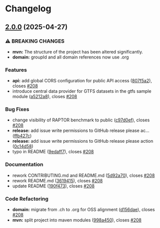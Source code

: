 # Changelog

## [2.0.0](https://github.com/naviqore/public-transit-service/compare/v1.2.0...v2.0.0) (2025-04-27)


### ⚠ BREAKING CHANGES

* **mvn:** The structure of the project has been altered significantly.
* **domain:** groupId and all domain references now use .org

### Features

* **api:** add global CORS configuration for public API access ([807f5a2](https://github.com/naviqore/public-transit-service/commit/807f5a2a14769b0091cb53c40ef831d56c7f583c)), closes [#208](https://github.com/naviqore/public-transit-service/issues/208)
* introduce central data provider for GTFS datasets in the gtfs sample module ([a5212a8](https://github.com/naviqore/public-transit-service/commit/a5212a8fd3098801545e844121e3bd5d56a7bb48)), closes [#208](https://github.com/naviqore/public-transit-service/issues/208)


### Bug Fixes

* change visibility of RAPTOR benchmark to public ([c97d0ef](https://github.com/naviqore/public-transit-service/commit/c97d0ef2312e56dea2dcf26b72b4d977b3631a0e)), closes [#208](https://github.com/naviqore/public-transit-service/issues/208)
* **release:** add issue write permissions to GitHub release please ac… ([ffb427c](https://github.com/naviqore/public-transit-service/commit/ffb427c0fd09f5d4bee2e9516bc3b09724dab28a))
* **release:** add issue write permissions to GitHub release please action ([0c14d58](https://github.com/naviqore/public-transit-service/commit/0c14d5841e0876e92477cfb4f0eaa938ea13f970))
* typo in README ([9edaff7](https://github.com/naviqore/public-transit-service/commit/9edaff753854ef33298ebd3ea0d1706b428602c0)), closes [#208](https://github.com/naviqore/public-transit-service/issues/208)


### Documentation

* rework CONTRIBUTING.md and README.md ([5d92a70](https://github.com/naviqore/public-transit-service/commit/5d92a70e17dc00c391bf1efc98b7b7738221e23d)), closes [#208](https://github.com/naviqore/public-transit-service/issues/208)
* rework README.md ([3619415](https://github.com/naviqore/public-transit-service/commit/36194151aadebeee98297738141ee29f809f2573)), closes [#208](https://github.com/naviqore/public-transit-service/issues/208)
* update README ([190f473](https://github.com/naviqore/public-transit-service/commit/190f4739f9110d62066b3bcb27b30235658c0f47)), closes [#208](https://github.com/naviqore/public-transit-service/issues/208)


### Code Refactoring

* **domain:** migrate from .ch to .org for OSS alignment ([d156dae](https://github.com/naviqore/public-transit-service/commit/d156daeaf84025de329b0ee13bf85a5b0a5d4409)), closes [#208](https://github.com/naviqore/public-transit-service/issues/208)
* **mvn:** split project into maven modules ([998a450](https://github.com/naviqore/public-transit-service/commit/998a45025cfa2442ddf88164337c89cd9f7c8b9d)), closes [#208](https://github.com/naviqore/public-transit-service/issues/208)
